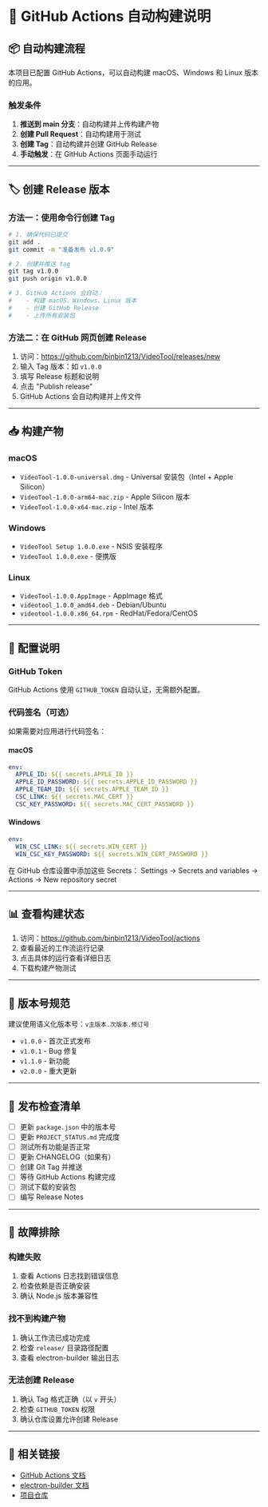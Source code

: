 # 🚀 GitHub Actions 自动构建说明

## 📦 自动构建流程

本项目已配置 GitHub Actions，可以自动构建 macOS、Windows 和 Linux 版本的应用。

### 触发条件

1. **推送到 main 分支**：自动构建并上传构建产物
2. **创建 Pull Request**：自动构建用于测试
3. **创建 Tag**：自动构建并创建 GitHub Release
4. **手动触发**：在 GitHub Actions 页面手动运行

---

## 🏷️ 创建 Release 版本

### 方法一：使用命令行创建 Tag

```bash
# 1. 确保代码已提交
git add .
git commit -m "准备发布 v1.0.0"

# 2. 创建并推送 tag
git tag v1.0.0
git push origin v1.0.0

# 3. GitHub Actions 会自动：
#    - 构建 macOS、Windows、Linux 版本
#    - 创建 GitHub Release
#    - 上传所有安装包
```

### 方法二：在 GitHub 网页创建 Release

1. 访问：https://github.com/binbin1213/VideoTool/releases/new
2. 输入 Tag 版本：如 `v1.0.0`
3. 填写 Release 标题和说明
4. 点击 "Publish release"
5. GitHub Actions 会自动构建并上传文件

---

## 📥 构建产物

### macOS
- `VideoTool-1.0.0-universal.dmg` - Universal 安装包（Intel + Apple Silicon）
- `VideoTool-1.0.0-arm64-mac.zip` - Apple Silicon 版本
- `VideoTool-1.0.0-x64-mac.zip` - Intel 版本

### Windows
- `VideoTool Setup 1.0.0.exe` - NSIS 安装程序
- `VideoTool 1.0.0.exe` - 便携版

### Linux
- `VideoTool-1.0.0.AppImage` - AppImage 格式
- `videotool_1.0.0_amd64.deb` - Debian/Ubuntu
- `videotool-1.0.0.x86_64.rpm` - RedHat/Fedora/CentOS

---

## 🔧 配置说明

### GitHub Token

GitHub Actions 使用 `GITHUB_TOKEN` 自动认证，无需额外配置。

### 代码签名（可选）

如果需要对应用进行代码签名：

#### macOS
```yaml
env:
  APPLE_ID: ${{ secrets.APPLE_ID }}
  APPLE_ID_PASSWORD: ${{ secrets.APPLE_ID_PASSWORD }}
  APPLE_TEAM_ID: ${{ secrets.APPLE_TEAM_ID }}
  CSC_LINK: ${{ secrets.MAC_CERT }}
  CSC_KEY_PASSWORD: ${{ secrets.MAC_CERT_PASSWORD }}
```

#### Windows
```yaml
env:
  WIN_CSC_LINK: ${{ secrets.WIN_CERT }}
  WIN_CSC_KEY_PASSWORD: ${{ secrets.WIN_CERT_PASSWORD }}
```

在 GitHub 仓库设置中添加这些 Secrets：
Settings → Secrets and variables → Actions → New repository secret

---

## 📊 查看构建状态

1. 访问：https://github.com/binbin1213/VideoTool/actions
2. 查看最近的工作流运行记录
3. 点击具体的运行查看详细日志
4. 下载构建产物测试

---

## 🎯 版本号规范

建议使用语义化版本号：`v主版本.次版本.修订号`

- `v1.0.0` - 首次正式发布
- `v1.0.1` - Bug 修复
- `v1.1.0` - 新功能
- `v2.0.0` - 重大更新

---

## 📝 发布检查清单

- [ ] 更新 `package.json` 中的版本号
- [ ] 更新 `PROJECT_STATUS.md` 完成度
- [ ] 测试所有功能是否正常
- [ ] 更新 CHANGELOG（如果有）
- [ ] 创建 Git Tag 并推送
- [ ] 等待 GitHub Actions 构建完成
- [ ] 测试下载的安装包
- [ ] 编写 Release Notes

---

## 🐛 故障排除

### 构建失败

1. 查看 Actions 日志找到错误信息
2. 检查依赖是否正确安装
3. 确认 Node.js 版本兼容性

### 找不到构建产物

1. 确认工作流已成功完成
2. 检查 `release/` 目录路径配置
3. 查看 electron-builder 输出日志

### 无法创建 Release

1. 确认 Tag 格式正确（以 `v` 开头）
2. 检查 `GITHUB_TOKEN` 权限
3. 确认仓库设置允许创建 Release

---

## 🔗 相关链接

- [GitHub Actions 文档](https://docs.github.com/actions)
- [electron-builder 文档](https://www.electron.build/)
- [项目仓库](https://github.com/binbin1213/VideoTool)

